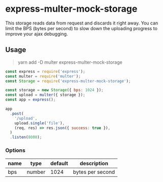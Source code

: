 # express-multer-mock-storage

This storage reads data from request and discards it right away. You can limit the BPS (bytes per second) to slow down the uploading progress to improve your ajax debugging.

## Usage

> yarn add -D multer express-multer-mock-storage

```javascript
const express = require('express');
const multer = require('multer');
const Storage = require('express-multer-mock-storage');

const storage = new Storage({ bps: 1024 });
const upload = multer({ storage });
const app = express();

app
  .post(
    '/upload',
    upload.single('file'),
    (req, res) => res.json({ success: true }),
  )
  .listen(8080);
```

### Options

| name  | type  | default  | description  |
|-------|-------|----------|--------------|
| bps   | number| 1024     | bytes per second |
